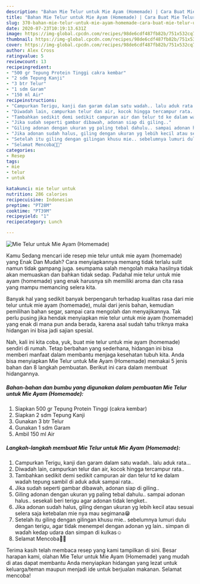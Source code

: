 ```yaml
---
description: "Bahan Mie Telur untuk Mie Ayam (Homemade) | Cara Buat Mie Telur untuk Mie Ayam (Homemade) Yang Mudah Dan Praktis"
title: "Bahan Mie Telur untuk Mie Ayam (Homemade) | Cara Buat Mie Telur untuk Mie Ayam (Homemade) Yang Mudah Dan Praktis"
slug: 370-bahan-mie-telur-untuk-mie-ayam-homemade-cara-buat-mie-telur-untuk-mie-ayam-homemade-yang-mudah-dan-praktis
date: 2020-07-23T10:19:13.631Z
image: https://img-global.cpcdn.com/recipes/98de6cdf487fb82b/751x532cq70/mie-telur-untuk-mie-ayam-homemade-foto-resep-utama.jpg
thumbnail: https://img-global.cpcdn.com/recipes/98de6cdf487fb82b/751x532cq70/mie-telur-untuk-mie-ayam-homemade-foto-resep-utama.jpg
cover: https://img-global.cpcdn.com/recipes/98de6cdf487fb82b/751x532cq70/mie-telur-untuk-mie-ayam-homemade-foto-resep-utama.jpg
author: Alex Cross
ratingvalue: 5
reviewcount: 13
recipeingredient:
- "500 gr Tepung Protein Tinggi cakra kembar"
- "2 sdm Tepung Kanji"
- "3 btr Telur"
- "1 sdm Garam"
- "150 ml Air"
recipeinstructions:
- "Campurkan Terigu, kanji dan garam dalam satu wadah.. lalu aduk rata..."
- "Diwadah lain, campurkan telur dan air, kocok hingga tercampur rata.."
- "Tambahkan sedikit demi sedikit campuran air dan telur td ke dalam wadah tepung sambil di aduk aduk sampai rata.."
- "Jika sudah seperti gambar dibawah, adonan siap di giling.."
- "Giling adonan dengan ukuran yg paling tebal dahulu.. sampai adonan halus.. sesekali beri terigu agar adonan tidak lengket.."
- "Jika adonan sudah halus, giling dengan ukuran yg lebih kecil atau sesuai selera saja ketebalan mie nya mau segimana😁"
- "Setelah itu giling dengan gilingan khusu mie.. sebelumnya lumuri dulu dengan terigu, agar tidak menempel dengan adonan yg lain.. simpan di wadah kedap udara dan simpan di kulkas☺️"
- "Selamat Mencoba🤗🤗"
categories:
- Resep
tags:
- mie
- telur
- untuk

katakunci: mie telur untuk 
nutrition: 286 calories
recipecuisine: Indonesian
preptime: "PT28M"
cooktime: "PT39M"
recipeyield: "1"
recipecategory: Lunch

---
```



![Mie Telur untuk Mie Ayam (Homemade)](https://img-global.cpcdn.com/recipes/98de6cdf487fb82b/751x532cq70/mie-telur-untuk-mie-ayam-homemade-foto-resep-utama.jpg)

Kamu Sedang mencari ide resep mie telur untuk mie ayam (homemade) yang Enak Dan Mudah? Cara menyiapkannya memang tidak terlalu sulit namun tidak gampang juga. seumpama salah mengolah maka hasilnya tidak akan memuaskan dan bahkan tidak sedap. Padahal mie telur untuk mie ayam (homemade) yang enak harusnya sih memiliki aroma dan cita rasa yang mampu memancing selera kita.

Banyak hal yang sedikit banyak berpengaruh terhadap kualitas rasa dari mie telur untuk mie ayam (homemade), mulai dari jenis bahan, kemudian pemilihan bahan segar, sampai cara mengolah dan menyajikannya. Tak perlu pusing jika hendak menyiapkan mie telur untuk mie ayam (homemade) yang enak di mana pun anda berada, karena asal sudah tahu triknya maka hidangan ini bisa jadi sajian spesial.




Nah, kali ini kita coba, yuk, buat mie telur untuk mie ayam (homemade) sendiri di rumah. Tetap berbahan yang sederhana, hidangan ini bisa memberi manfaat dalam membantu menjaga kesehatan tubuh kita. Anda bisa menyiapkan Mie Telur untuk Mie Ayam (Homemade) memakai 5 jenis bahan dan 8 langkah pembuatan. Berikut ini cara dalam membuat hidangannya.

<!--inarticleads1-->

##### Bahan-bahan dan bumbu yang digunakan dalam pembuatan Mie Telur untuk Mie Ayam (Homemade):

1. Siapkan 500 gr Tepung Protein Tinggi (cakra kembar)
1. Siapkan 2 sdm Tepung Kanji
1. Gunakan 3 btr Telur
1. Gunakan 1 sdm Garam
1. Ambil 150 ml Air




<!--inarticleads2-->

##### Langkah-langkah membuat Mie Telur untuk Mie Ayam (Homemade):

1. Campurkan Terigu, kanji dan garam dalam satu wadah.. lalu aduk rata...
1. Diwadah lain, campurkan telur dan air, kocok hingga tercampur rata..
1. Tambahkan sedikit demi sedikit campuran air dan telur td ke dalam wadah tepung sambil di aduk aduk sampai rata..
1. Jika sudah seperti gambar dibawah, adonan siap di giling..
1. Giling adonan dengan ukuran yg paling tebal dahulu.. sampai adonan halus.. sesekali beri terigu agar adonan tidak lengket..
1. Jika adonan sudah halus, giling dengan ukuran yg lebih kecil atau sesuai selera saja ketebalan mie nya mau segimana😁
1. Setelah itu giling dengan gilingan khusu mie.. sebelumnya lumuri dulu dengan terigu, agar tidak menempel dengan adonan yg lain.. simpan di wadah kedap udara dan simpan di kulkas☺️
1. Selamat Mencoba🤗🤗




Terima kasih telah membaca resep yang kami tampilkan di sini. Besar harapan kami, olahan Mie Telur untuk Mie Ayam (Homemade) yang mudah di atas dapat membantu Anda menyiapkan hidangan yang lezat untuk keluarga/teman maupun menjadi ide untuk berjualan makanan. Selamat mencoba!
